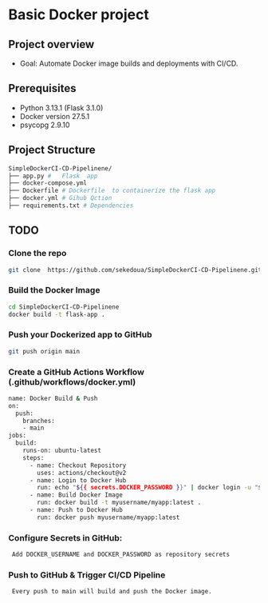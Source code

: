 #  Basic Docker project

## **Project overview**
 * Goal: Automate Docker image builds and deployments with CI/CD.
 
## **Prerequisites**

* Python  3.13.1 (Flask 3.1.0) 
* Docker version 27.5.1
* psycopg 2.9.10
 

## **Project Structure**

```bash
SimpleDockerCI-CD-Pipelinene/
├── app.py #   Flask  app
├── docker-compose.yml
├── Dockerfile # Dockerfile  to containerize the flask app
├── docker.yml # Gihub Qction 
├── requirements.txt # Dependencies 
```
## **TODO**

### **Clone the repo**
```bash
git clone  https://github.com/sekedoua/SimpleDockerCI-CD-Pipelinene.git
```
### **Build the Docker Image**
```bash
cd SimpleDockerCI-CD-Pipelinene
docker build -t flask-app .
```
### **Push your Dockerized app to GitHub**
```bash
git push origin main

```

### **Create a GitHub Actions Workflow (.github/workflows/docker.yml)**
```bash
name: Docker Build & Push
on:
  push:
    branches:
    - main
jobs:
  build:
    runs-on: ubuntu-latest
    steps:
      - name: Checkout Repository
        uses: actions/checkout@v2
      - name: Login to Docker Hub
        run: echo "${{ secrets.DOCKER_PASSWORD }}" | docker login -u "${{ secrets.DOCKER_USERNAME }}" --password-stdin
      - name: Build Docker Image
        run: docker build -t myusername/myapp:latest .
      - name: Push to Docker Hub
        run: docker push myusername/myapp:latest
```


### **Configure Secrets in GitHub:**
```bash
 Add DOCKER_USERNAME and DOCKER_PASSWORD as repository secrets
```

### **Push to GitHub & Trigger CI/CD Pipeline**
```bash
 Every push to main will build and push the Docker image.
```
